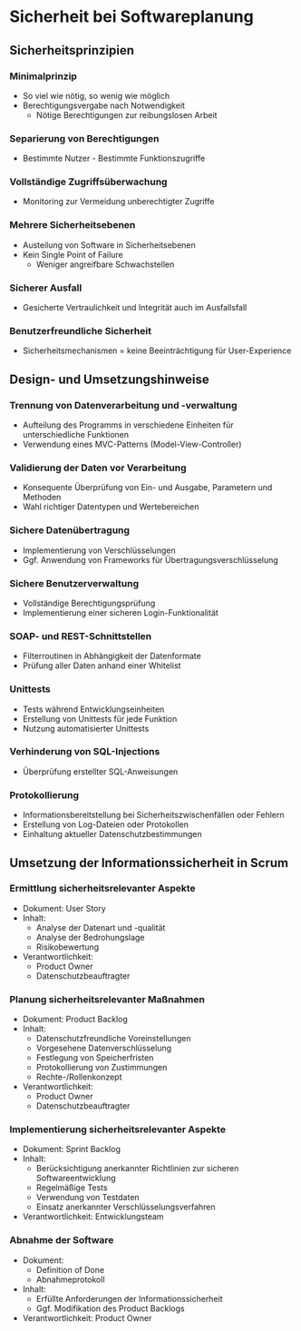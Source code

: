 # Sicherheit bei Softwareplanung

## Sicherheitsprinzipien

### Minimalprinzip
- So viel wie nötig, so wenig wie möglich
- Berechtigungsvergabe nach Notwendigkeit
  - Nötige Berechtigungen zur reibungslosen Arbeit
 
### Separierung von Berechtigungen
- Bestimmte Nutzer - Bestimmte Funktionszugriffe

### Vollständige Zugriffsüberwachung
- Monitoring zur Vermeidung unberechtigter Zugriffe

### Mehrere Sicherheitsebenen
- Austeilung von Software in Sicherheitsebenen
- Kein Single Point of Failure
  - Weniger angreifbare Schwachstellen
 
### Sicherer Ausfall
- Gesicherte Vertraulichkeit und Integrität auch im Ausfallsfall

### Benutzerfreundliche Sicherheit
- Sicherheitsmechanismen = keine Beeinträchtigung für User-Experience

## Design- und Umsetzungshinweise

### Trennung von Datenverarbeitung und -verwaltung
- Aufteilung des Programms in verschiedene Einheiten für unterschiedliche Funktionen
- Verwendung eines MVC-Patterns (Model-View-Controller)

### Validierung der Daten vor Verarbeitung
- Konsequente Überprüfung von Ein- und Ausgabe, Parametern und Methoden
- Wahl richtiger Datentypen und Wertebereichen

### Sichere Datenübertragung
- Implementierung von Verschlüsselungen
- Ggf. Anwendung von Frameworks für Übertragungsverschlüsselung

### Sichere Benutzerverwaltung
- Vollständige Berechtigungsprüfung
- Implementierung einer sicheren Login-Funktionalität

### SOAP- und REST-Schnittstellen
- Filterroutinen in Abhängigkeit der Datenformate
- Prüfung aller Daten anhand einer Whitelist

### Unittests
- Tests während Entwicklungseinheiten
- Erstellung von Unittests für jede Funktion
- Nutzung automatisierter Unittests

### Verhinderung von SQL-Injections
- Überprüfung erstellter SQL-Anweisungen

### Protokollierung
- Informationsbereitstellung bei Sicherheitszwischenfällen oder Fehlern
- Erstellung von Log-Dateien oder Protokollen
- Einhaltung aktueller Datenschutzbestimmungen

## Umsetzung der Informationssicherheit in Scrum

### Ermittlung sicherheitsrelevanter Aspekte
- Dokument: User Story
- Inhalt:
  - Analyse der Datenart und -qualität
  - Analyse der Bedrohungslage
  - Risikobewertung
- Verantwortlichkeit:
  - Product Owner
  - Datenschutzbeauftragter
 
### Planung sicherheitsrelevanter Maßnahmen
- Dokument: Product Backlog
- Inhalt:
  - Datenschutzfreundliche Voreinstellungen
  - Vorgesehene Datenverschlüsselung 
  - Festlegung von Speicherfristen
  - Protokollierung von Zustimmungen
  - Rechte-/Rollenkonzept
- Verantwortlichkeit:
  - Product Owner
  - Datenschutzbeauftragter
 
### Implementierung sicherheitsrelevanter Aspekte
- Dokument: Sprint Backlog
- Inhalt:
  - Berücksichtigung anerkannter Richtlinien zur sicheren Softwareentwicklung
  - Regelmäßige Tests
  - Verwendung von Testdaten
  - Einsatz anerkannter Verschlüsselungsverfahren
- Verantwortlichkeit: Entwicklungsteam

### Abnahme der Software
- Dokument:
  - Definition of Done
  - Abnahmeprotokoll
- Inhalt:
  - Erfüllte Anforderungen der Informationssicherheit
  - Ggf. Modifikation des Product Backlogs
- Verantwortlichkeit: Product Owner
